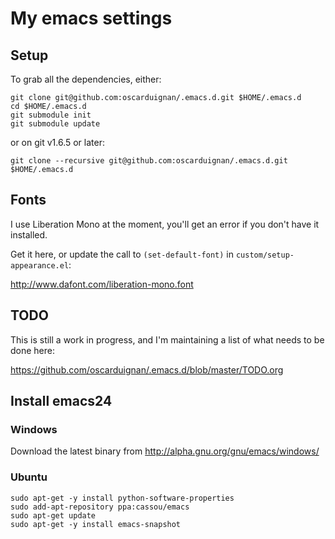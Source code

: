 # My emacs settings

## Setup

To grab all the dependencies, either:

    git clone git@github.com:oscarduignan/.emacs.d.git $HOME/.emacs.d
    cd $HOME/.emacs.d
    git submodule init
    git submodule update

or on git v1.6.5 or later:

    git clone --recursive git@github.com:oscarduignan/.emacs.d.git $HOME/.emacs.d

## Fonts

I use Liberation Mono at the moment, you'll get an error if you don't have it installed.

Get it here, or update the call to `(set-default-font)` in `custom/setup-appearance.el`:

http://www.dafont.com/liberation-mono.font

## TODO

This is still a work in progress, and I'm maintaining a list of what needs to be done here:

https://github.com/oscarduignan/.emacs.d/blob/master/TODO.org

## Install emacs24

### Windows

Download the latest binary from http://alpha.gnu.org/gnu/emacs/windows/

### Ubuntu

    sudo apt-get -y install python-software-properties
    sudo add-apt-repository ppa:cassou/emacs
    sudo apt-get update
    sudo apt-get -y install emacs-snapshot
